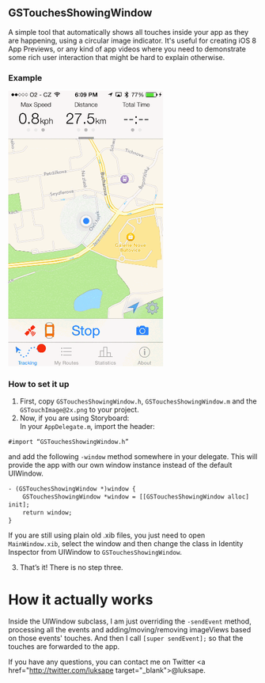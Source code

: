 ## GSTouchesShowingWindow

A simple tool that automatically shows all touches inside your app as they are happening, using a circular image indicator. It's useful for creating iOS 8 App Previews, or any kind of app videos where you need to demonstrate some rich user interaction that might be hard to explain otherwise.

### Example
<img src="RoutieAppPreviewShort.gif" width="313px">

### How to set it up

1. First, copy `GSTouchesShowingWindow.h`, `GSTouchesShowingWindow.m` and the `GSTouchImage@2x.png` to your project.
2. Now, if you are using Storyboard: <br>
In your `AppDelegate.m`, import the header:
```
#import “GSTouchesShowingWindow.h”
```
and add the following `-window` method somewhere in your delegate. This will provide the app with our own window instance instead of the default UIWindow.
```
- (GSTouchesShowingWindow *)window {
	GSTouchesShowingWindow *window = [[GSTouchesShowingWindow alloc] init];
	return window;
}
```
If you are still using plain old .xib files, you just need to open `MainWindow.xib`, select the window and then change the class in Identity Inspector from UIWindow to `GSTouchesShowingWindow`.

3) That’s it! There is no step three.

# How it actually works

Inside the UIWindow subclass, I am just overriding the `-sendEvent` method, processing all the events and adding/moving/removing imageViews based on those events' touches. And then I call `[super sendEvent];` so that the touches are forwarded to the app.

If you have any questions, you can contact me on Twitter <a href="http://twitter.com/luksape target="_blank">@luksape</a>.

